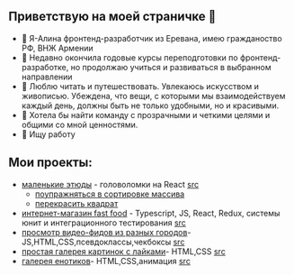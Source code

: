 ## Приветствую на моей страничке 👋


- 🔭 Я-Алина фронтенд-разработчик из Еревана, имею гражданоство РФ, ВНЖ Армении
- 🌱 Недавно окончила годовые курсы переподготовки по фронтенд-разработке, но продолжаю учиться и развиваться в выбранном направлении
- 👯 Люблю читать и путешествовать. Увлекаюсь искусством и живописью. Убеждена, что вещи, с которыми мы взаимодействуем каждый день, должны быть не только удобными, но и красивыми.
- 🤔 Хотела бы найти команду с прозрачными и четкими целями и общими со мной ценностями.
- 💬 Ищу работу
  
## Мои проекты:
- [маленькие этюды](https://alinabrode.github.io/small_etudes/) - головоломки на React [src](https://github.com/AlinaBrode/small_etudes)
  - [поупражняться в сортировке массива](https://alinabrode.github.io/small_etudes/sort_brainteaser/)
  - [перекрасить квадрат](https://alinabrode.github.io/small_etudes/toggle_color_brainteaser/)
- [интернет-магазин fast food](https://alinabrode.github.io/stellar-burgers/) - Typescript, JS, React, Redux, системы юнит и интеграционного тестирования [src](https://github.com/AlinaBrode/stellar-burgers)
- [просмотр видео-фидов из разных городов](https://alinabrode.github.io/posmotri_v_okno/)-JS,HTML,CSS,псевдоклассы,чекбоксы [src](https://github.com/AlinaBrode/posmotri_v_okno)
- [простая галерея картинок с лайками](https://alinabrode.github.io/mesto-project-ff)- HTML,CSS [src](https://github.com/AlinaBrode/mesto-project-ff)
- [галерея енотиков](https://alinabrode.github.io/zakrivayuschiy-teg-f/)- HTML,CSS,анимация [src](https://github.com/AlinaBrode/zakrivayuschiy-teg-f)
  
